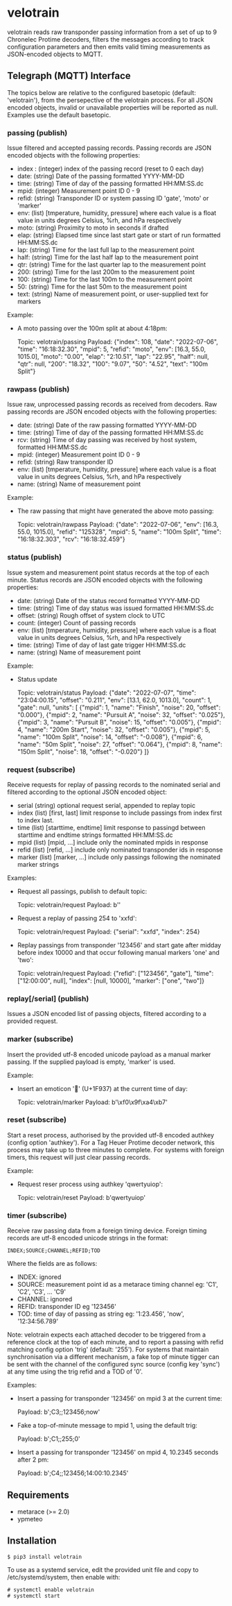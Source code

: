 # velotrain

velotrain reads raw transponder passing information from a set
of up to 9 Chronelec Protime decoders, filters the messages according
to track configuration parameters and then emits valid timing
measurements as JSON-encoded objects to MQTT.


## Telegraph (MQTT) Interface

The topics below are relative to the configured basetopic (default:
'velotrain'), from the persepective of the velotrain process. For
all JSON encoded objects, invalid or unavailable properties will be
reported as null. Examples use the default basetopic.


### passing (publish)

Issue filtered and accepted passing records. Passing records
are JSON encoded objects with the following properties:

  - index : (integer) index of the passing record (reset to 0 each day)
  - date: (string) Date of the passing formatted YYYY-MM-DD
  - time: (string) Time of day of the passing formatted HH:MM:SS.dc
  - mpid: (integer) Measurement point ID 0 - 9
  - refid: (string) Transponder ID or system passing ID 'gate', 'moto'
    or 'marker'
  - env: (list) [tmperature, humidity, pressure] where each value
    is a float value in units degrees Celsius, %rh, and hPa respectively
  - moto: (string) Proximity to moto in seconds if drafted
  - elap: (string) Elapsed time since last start gate or start of run
    formatted HH:MM:SS.dc
  - lap: (string) Time for the last full lap to the measurement point
  - half: (string) Time for the last half lap to the measurement point
  - qtr: (string) Time for the last quarter lap to the measurement point
  - 200: (string) Time for the last 200m to the measurement point
  - 100: (string) Time for the last 100m to the measurement point
  - 50: (string) Time for the last 50m to the measurement point
  - text: (string) Name of measurement point, or user-supplied text
    for markers

Example:

  - A moto passing over the 100m split at about 4:18pm:

	Topic:		velotrain/passing
	Payload:	{"index": 108, "date": "2022-07-06",
			 "time": "16:18:32.30", "mpid": 5,
			 "refid": "moto", "env": [16.3, 55.0, 1015.0],
			 "moto": "0.00", "elap": "2:10.51",
			 "lap": "22.95", "half": null, "qtr": null,
			 "200": "18.32", "100": "9.07", "50": "4.52",
			 "text": "100m Split"}

### rawpass (publish)

Issue raw, unprocessed passing records as received from decoders. Raw
passing records are JSON encoded objects with the following properties:

  - date: (string) Date of the raw passing formatted YYYY-MM-DD
  - time: (string) Time of day of the passing formatted HH:MM:SS.dc
  - rcv: (string) Time of day passing was received by host system,
    formatted HH:MM:SS.dc
  - mpid: (integer) Measurement point ID 0 - 9
  - refid: (string) Raw transponder ID
  - env: (list) [tmperature, humidity, pressure] where each value
    is a float value in units degrees Celsius, %rh, and hPa respectively
  - name: (string) Name of measurement point

Example:

  - The raw passing that might have generated the above moto passing:

	Topic:		velotrain/rawpass
	Payload:	{"date": "2022-07-06", "env": [16.3, 55.0, 1015.0],
			 "refid": "125328", "mpid": 5,
			 "name": "100m Split", "time": "16:18:32.303",
			 "rcv": "16:18:32.459"}

### status (publish)

Issue system and measurement point status records at the top of each
minute. Status records are JSON encoded objects with the following properties:

  - date: (string) Date of the status record formatted YYYY-MM-DD
  - time: (string) Time of day status was issued formatted HH:MM:SS.dc
  - offset: (string) Rough offset of system clock to UTC
  - count: (integer) Count of passing records
  - env: (list) [tmperature, humidity, pressure] where each value is a float value in units degrees Celsius, %rh, and hPa respectively
  - time: (string) Time of day of last gate trigger HH:MM:SS.dc
  - name: (string) Name of measurement point

Example:

  - Status update

	Topic:		velotrain/status
	Payload:	{"date": "2022-07-07", "time": "23:04:00.15",
			 "offset": "0.211", "env": [13.1, 62.0, 1013.0],
			 "count": 1, "gate": null, "units": [
			  {"mpid": 1, "name": "Finish",
                           "noise": 20, "offset": "0.000"},
			  {"mpid": 2, "name": "Pursuit A",
			   "noise": 32, "offset": "0.025"},
			  {"mpid": 3, "name": "Pursuit B",
			   "noise": 15, "offset": "0.005"},
			  {"mpid": 4, "name": "200m Start",
			   "noise": 32, "offset": "0.005"},
			  {"mpid": 5, "name": "100m Split",
			   "noise": 14, "offset": "-0.008"},
			  {"mpid": 6, "name": "50m Split",
			   "noise": 27, "offset": "0.064"},
			  {"mpid": 8, "name": "150m Split",
			   "noise": 18, "offset": "-0.020"}
			 ]}


### request (subscribe)

Receive requests for replay of passing records to the nominated serial
and filtered according to the optional JSON encoded object:

  - serial (string) optional request serial, appended to replay topic
  - index (list) [first, last] limit response to include passings from
    index first to index last.
  - time (list) [starttime, endtime] limit response to passingd between
    starttime and endtime strings formatted HH:MM:SS.dc
  - mpid (list) [mpid, ...] include only the nominated mpids in response
  - refid (list) [refid, ...] include only nominated transponder ids
    in response
  - marker (list) [marker, ...] include only passings following the
    nominated marker strings

Examples:

  - Request all passings, publish to default topic:

	Topic:		velotrain/request
	Payload:	b''

  - Request a replay of passing 254 to 'xxfd':

	Topic:		velotrain/request
	Payload:	{"serial": "xxfd", "index": 254}

  - Replay passings from transponder '123456' and start gate after midday
    before index 10000 and that occur following manual markers 'one' and 'two':

	Topic:		velotrain/request
	Payload:	{"refid": ["123456", "gate"],
			 "time": ["12:00:00", null],
			 "index": [null, 10000],
			 "marker": ["one", "two"]}


### replay[/serial] (publish)

Issues a JSON encoded list of passing objects, filtered according
to a provided request.


### marker (subscribe)

Insert the provided utf-8 encoded unicode payload as a manual marker
passing. If the supplied payload is empty, 'marker' is used.

Example:

  - Insert an emoticon '🤷' (U+1F937) at the current time of day:

	Topic:		velotrain/marker
	Payload:	b'\xf0\x9f\xa4\xb7'

### reset (subscribe)

Start a reset process, authorised by the provided utf-8 encoded 
authkey (config option 'authkey'). For a Tag Heuer Protime decoder network,
this process may take up to three minutes to complete. For systems
with foreign timers, this request will just clear passing records.

Example:

  - Request reser process using authkey 'qwertyuiop':

	Topic:		velotrain/reset
	Payload:	b'qwertyuiop'


### timer (subscribe)

Receive raw passing data from a foreign timing device. Foreign timing
records are utf-8 encoded unicode strings in the format:

	INDEX;SOURCE;CHANNEL;REFID;TOD

Where the fields are as follows:

  - INDEX: ignored
  - SOURCE: measurement point id as a metarace timing channel
    eg: 'C1', 'C2', 'C3', ... 'C9'
  - CHANNEL: ignored
  - REFID: transponder ID eg '123456'
  - TOD: time of day of passing as string eg: '1:23.456', 'now', '12:34:56.789'

Note: velotrain expects each attached decoder to be triggered from a
reference clock at the top of each minute, and to report a passing with
refid matching config option 'trig' (default: '255').
For systems that maintain synchronisation via a
different mechanism, a fake top of minute tigger can be sent
with the channel of the configured sync source (config key 'sync')
at any time using the trig refid and a TOD of '0'.

Examples:

  - Insert a passing for transponder '123456' on mpid 3 at the current time:

	Payload: b';C3;;123456;now'

  - Fake a top-of-minute message to mpid 1, using the default trig:

	Payload: b';C1;;255;0'

  - Insert a passing for transponder '123456' on mpid 4, 10.2345 seconds
    after 2 pm:

	Payload: b';C4;;123456;14:00:10.2345'


## Requirements

   - metarace (>= 2.0)
   - ypmeteo


## Installation

	$ pip3 install velotrain

To use as a systemd service, edit the provided unit file
and copy to /etc/systemd/system, then enable with:

	# systemctl enable velotrain
	# systemctl start
